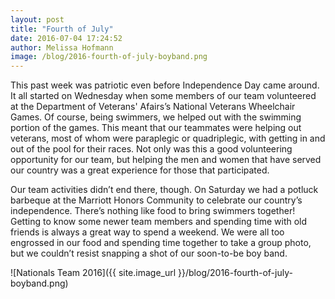 ```yaml
---
layout: post
title: "Fourth of July"
date: 2016-07-04 17:24:52
author: Melissa Hofmann
image: /blog/2016-fourth-of-july-boyband.png
---
```


This past week was patriotic even before Independence Day came around. It all started on Wednesday when some members of our team volunteered at the Department of Veterans' Afairs’s National Veterans Wheelchair Games. Of course, being swimmers, we helped out with the swimming portion of the games. This meant that our teammates were helping out veterans, most of whom were paraplegic or quadriplegic, with getting in and out of the pool for their races. Not only was this a good volunteering opportunity for our team, but helping the men and women that have served our country was a great experience for those that participated.

Our team activities didn’t end there, though. On Saturday we had a potluck barbeque at the Marriott Honors Community to celebrate our country’s independence. There’s nothing like food to bring swimmers together! Getting to know some newer team members and spending time with old friends is always a great way to spend a weekend. We were all too engrossed in our food and spending time together to take a group photo, but we couldn’t resist snapping a shot of our soon-to-be boy band.

![Nationals Team 2016]({{ site.image_url }}/blog/2016-fourth-of-july-boyband.png)
